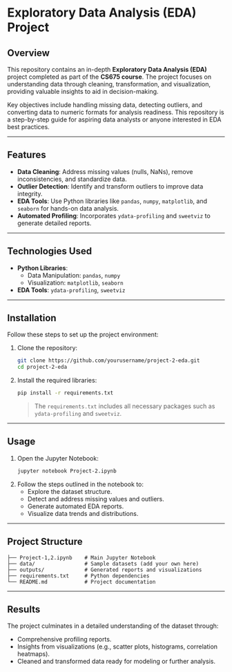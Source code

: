 # Exploratory Data Analysis (EDA) Project

## Overview
This repository contains an in-depth **Exploratory Data Analysis (EDA)** project completed as part of the **CS675 course**. The project focuses on understanding data through cleaning, transformation, and visualization, providing valuable insights to aid in decision-making.  

Key objectives include handling missing data, detecting outliers, and converting data to numeric formats for analysis readiness. This repository is a step-by-step guide for aspiring data analysts or anyone interested in EDA best practices.

---

## Features
- **Data Cleaning**: Address missing values (nulls, NaNs), remove inconsistencies, and standardize data.
- **Outlier Detection**: Identify and transform outliers to improve data integrity.
- **EDA Tools**: Use Python libraries like `pandas`, `numpy`, `matplotlib`, and `seaborn` for hands-on data analysis.
- **Automated Profiling**: Incorporates `ydata-profiling` and `sweetviz` to generate detailed reports.

---

## Technologies Used
- **Python Libraries**: 
  - Data Manipulation: `pandas`, `numpy`
  - Visualization: `matplotlib`, `seaborn`
- **EDA Tools**: `ydata-profiling`, `sweetviz`

---

## Installation
Follow these steps to set up the project environment:

1. Clone the repository:
   ```bash
   git clone https://github.com/yourusername/project-2-eda.git
   cd project-2-eda
   ```
2. Install the required libraries:
   ```bash
   pip install -r requirements.txt
   ```
   > The `requirements.txt` includes all necessary packages such as `ydata-profiling` and `sweetviz`.

---

## Usage
1. Open the Jupyter Notebook:
   ```bash
   jupyter notebook Project-2.ipynb
   ```
2. Follow the steps outlined in the notebook to:
   - Explore the dataset structure.
   - Detect and address missing values and outliers.
   - Generate automated EDA reports.
   - Visualize data trends and distributions.

---

## Project Structure
```
├── Project-1,2.ipynb    # Main Jupyter Notebook
├── data/                # Sample datasets (add your own here)
├── outputs/             # Generated reports and visualizations
├── requirements.txt     # Python dependencies
└── README.md            # Project documentation
```

---

## Results
The project culminates in a detailed understanding of the dataset through:
- Comprehensive profiling reports.
- Insights from visualizations (e.g., scatter plots, histograms, correlation heatmaps).
- Cleaned and transformed data ready for modeling or further analysis.
